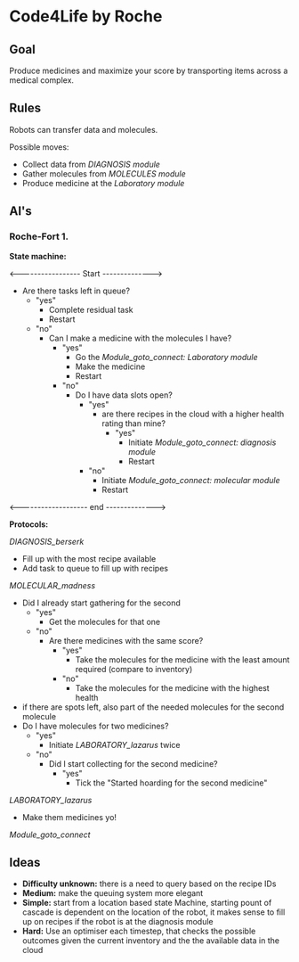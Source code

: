 # Code4Life by Roche

## Goal
Produce medicines and maximize your score by transporting items across a medical complex.

## Rules
Robots can transfer data and molecules.

Possible moves:
* Collect data from *DIAGNOSIS module*
* Gather molecules from *MOLECULES module*
* Produce medicine at the *Laboratory module*

## AI's

### Roche-Fort 1.

**State machine:**

<----------------- Start -------------->

* Are there tasks left in queue?
  * "yes"
    * Complete residual task
    * Restart
  * "no"
    * Can I make a medicine with the molecules I have?
      * "yes"
        * Go the *Module_goto_connect: Laboratory module*
        * Make the medicine
        * Restart
      * "no"
        * Do I have data slots open?
          * "yes"
            * are there recipes in the cloud with a higher health rating than mine?
              * "yes"
                * Initiate *Module_goto_connect: diagnosis module*
                * Restart
          * "no"
            * Initiate  *Module_goto_connect: molecular module*
            * Restart

<------------------- end -------------->

**Protocols:**

*DIAGNOSIS_berserk*
* Fill up with the most recipe available
* Add task to queue to fill up with recipes

*MOLECULAR_madness*
* Did I already start gathering for the second
  * "yes"
    * Get the molecules for that one
  * "no"
    * Are there medicines with the same score?
      * "yes"
        * Take the molecules for the medicine with the least amount required (compare to inventory)
      * "no"
        * Take the molecules for the medicine with the highest health
* if there are spots left, also part of the needed molecules for the second molecule
* Do I have molecules for two medicines?
  * "yes"
    * Initiate *LABORATORY_lazarus* twice
  * "no"
    * Did I start collecting for the second medicine?
      * "yes"
        * Tick the "Started hoarding for the second medicine"

*LABORATORY_lazarus*
* Make them medicines yo!

*Module_goto_connect*

## Ideas
* **Difficulty unknown:** there is a need to query based on the recipe IDs 
* **Medium:** make the queuing system more elegant
* **Simple:** start from a location based state Machine, starting pount of cascade is dependent on the location of the robot, it makes sense to fill up on recipes if the robot is at the diagnosis module
* **Hard:** Use an optimiser each timestep, that checks the possible outcomes given the current inventory and the the available data in the cloud
